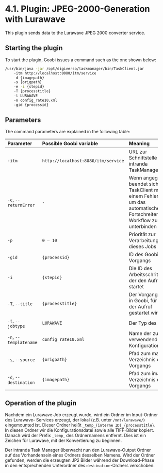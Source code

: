 # 4.1.  Plugin: JPEG-2000-Generation with Lurawave

This plugin sends data to the Lurawave JPEG 2000 converter service. 

## Starting the plugin

To start the plugin, Goobi issues a command such as the one shown below:

```bash
/usr/bin/java -jar /opt/digiverso/taskmanager/bin/TaskClient.jar 
    -itm http://localhost:8080/itm/service 
    -d {imagepath} 
    -s {origpath} 
    -e -i {stepid} 
    -T {processtitle} 
    -t LURAWAVE 
    -n config_rate10.xml 
    -gid {processid}
```

## Parameters

The command parameters are explained in the following table:

| Parameter | Possible Goobi variable | Meaning |
| :--- | :--- | :--- |
| `-itm` | `http://localhost:8080/itm/service` | URL zur Schnittstelle des intranda TaskManagers |
| `-e`, `--returnError` | `-` | Wenn angegeben, beendet sich der TaskClient mit einem Fehlercode, um das automatische Fortschreiten im Workflow zu unterbinden |
| `-p` | `0 – 10` | Priorität zur Verarbeitung dieses Jobs |
| `-gid` | `{processid}` | ID des Goobi-Vorgangs |
| `-i` | `{stepid}` | Die ID des Arbeitsschrittes, der den Aufruf startet |
| `-T`, `--title` | `{processtitle}` | Der Vorgangstitel in Goobi, für den der Aufruf gestartet wird |
| `-t`, `--jobtype` | `LURAWAVE` | Der Typ des Jobs |
| `-n`, `--templatename` | `config_rate10.xml` | Name der zu verwendenden Konfigurationsdatei |
| `-s`, `--source` | `{origpath}` | Pfad zum master Verzeichnis des Vorgangs |
| `-d`, `--destination` | `{imagepath}` | Pfad zum images Verzeichnis des Vorgangs |

## Operation of the plugin

Nachdem ein Lurawave Job erzeugt wurde, wird ein Ordner im Input-Ordner des Lurawave- Services erzeugt, der lokal \(z.B. unter `/mnt/lurawave/`\) eingemounted ist. Dieser Ordner heißt `_temp_(interne ID)_{processtitle}`. In diesen Ordner wir die Konfigurationsdatei sowie alle TIFF-Bilder kopiert. Danach wird der Prefix `_temp_` des Ordnernamens entfernt. Dies ist ein Zeichen für Lurawave, mit der Konvertierung zu beginnen.

Der intranda Task Manager überwacht nun den Lurawave-Output Ordner auf das Vorhandensein eines Ordners desselben Namens. Wird der Ordner gefunden, werden die erzeugten JP2 Bilder während der Download-Phase in den entsprechenden Unterordner des `destination`-Ordners verschoben.

